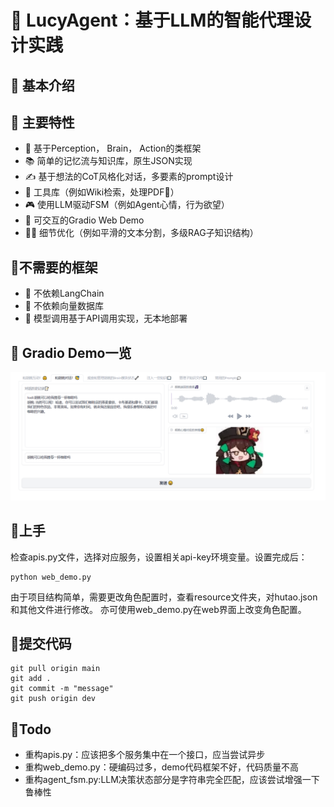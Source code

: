 # 🤖 LucyAgent：基于LLM的智能代理设计实践

## 🎉 基本介绍

## 🌟 主要特性
- 🧠 基于Perception， Brain， Action的类框架
- 📚 简单的记忆流与知识库，原生JSON实现
- ✍️ 基于想法的CoT风格化对话，多要素的prompt设计
- 🔧 工具库（例如Wiki检索，处理PDF📝）
- 🎮 使用LLM驱动FSM（例如Agent心情，行为欲望）
- 🎨 可交互的Gradio Web Demo
- 👩‍🔧 细节优化（例如平滑的文本分割，多级RAG子知识结构）

## 🌊不需要的框架
- 🚫 不依赖LangChain
- 🚫 不依赖向量数据库
- 🚫 模型调用基于API调用实现，无本地部署

## 💬 Gradio Demo一览

![示例图片](./markdown/talk.png)

## 🚕上手

检查apis.py文件，选择对应服务，设置相关api-key环境变量。设置完成后：
```
python web_demo.py
```
由于项目结构简单，需要更改角色配置时，查看resource文件夹，对hutao.json和其他文件进行修改。
亦可使用web_demo.py在web界面上改变角色配置。

## 🛴提交代码

```
git pull origin main
git add .
git commit -m "message"
git push origin dev
```

## 🚄Todo

- 重构apis.py：应该把多个服务集中在一个接口，应当尝试异步
- 重构web_demo.py：硬编码过多，demo代码框架不好，代码质量不高
- 重构agent_fsm.py:LLM决策状态部分是字符串完全匹配，应该尝试增强一下鲁棒性
